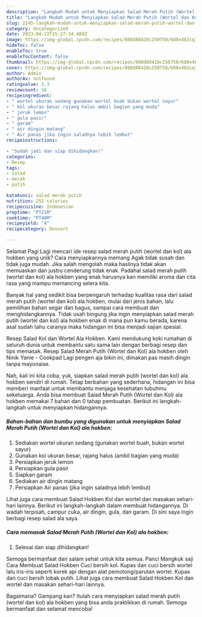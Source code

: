 ```yaml
---
description: "Langkah Mudah untuk Menyiapkan Salad Merah Putih (Wortel dan Kol) ala hokben yang Enak, Lezat"
title: "Langkah Mudah untuk Menyiapkan Salad Merah Putih (Wortel dan Kol) ala hokben yang Enak, Lezat"
slug: 2145-langkah-mudah-untuk-menyiapkan-salad-merah-putih-wortel-dan-kol-ala-hokben-yang-enak-lezat
category: Uncategorized
date: 2023-04-22T15:27:34.489Z
image: https://img-global.cpcdn.com/recipes/088d88428c250750/680x482cq70/salad-merah-putih-wortel-dan-kol-ala-hokben-foto-resep-utama.jpg
hideToc: false
enableToc: true
enableTocContent: false
thumbnail: https://img-global.cpcdn.com/recipes/088d88428c250750/680x482cq70/salad-merah-putih-wortel-dan-kol-ala-hokben-foto-resep-utama.jpg
cover: https://img-global.cpcdn.com/recipes/088d88428c250750/680x482cq70/salad-merah-putih-wortel-dan-kol-ala-hokben-foto-resep-utama.jpg
author: Admin
authorAv: notfound
ratingvalue: 3.3
reviewcount: 16
recipeingredient:
- " wortel ukuran sedang gunakan wortel buah bukan wortel sayur"
- " kol ukuran besar rajang halus ambil bagian yang muda"
- " jeruk lemon"
- " gula pasir"
- " garam"
- " air dingin matang"
- " Air panas jika ingin saladnya lebih lembut"
recipeinstructions:

- "Sudah jadi dan siap dihidangkan!"
categories:
- Resep
tags:
- salad
- merah
- putih

katakunci: salad merah putih 
nutrition: 252 calories
recipecuisine: Indonesian
preptime: "PT21M"
cooktime: "PT40M"
recipeyield: "4"
recipecategory: Dessert

---
```



Selamat Pagi Lagi mencari ide resep salad merah putih (wortel dan kol) ala hokben yang unik? Cara menyiapkannya memang Agak tidak susah dan tidak juga mudah. Jika salah mengolah maka hasilnya tidak akan memuaskan dan justru cenderung tidak enak. Padahal salad merah putih (wortel dan kol) ala hokben yang enak harusnya kan memiliki aroma dan cita rasa yang mampu memancing selera kita.


Banyak hal yang sedikit bisa berpengaruh terhadap kualitas rasa dari salad merah putih (wortel dan kol) ala hokben, mulai dari jenis bahan, lalu pemilihan bahan segar dan bagus, sampai cara membuat dan menghidangkannya. Tidak usah bingung jika ingin menyiapkan salad merah putih (wortel dan kol) ala hokben enak di mana pun kamu berada, karena asal sudah tahu caranya maka hidangan ini bisa menjadi sajian spesial.

Resep Salad Kol dan Wortel Ala Hokben. Kami mendukung koki rumahan di seluruh dunia untuk membantu satu sama lain dengan berbagi resep dan tips memasak. Resep Salad Merah Putih (Wortel dan Kol) ala hokben oleh Ninik Yanie - Cookpad Lagi pengen aja bikin ini, dimakan pas masih dingin tanpa mayonaise.


Nah, kali ini kita coba, yuk, siapkan salad merah putih (wortel dan kol) ala hokben sendiri di rumah. Tetap berbahan yang sederhana, hidangan ini bisa memberi manfaat untuk membantu menjaga kesehatan tubuhmu sekeluarga. Anda bisa membuat Salad Merah Putih (Wortel dan Kol) ala hokben memakai 7 bahan dan 0 tahap pembuatan. Berikut ini langkah-langkah untuk menyiapkan hidangannya.

<!--inarticleads1-->

##### Bahan-bahan dan bumbu yang digunakan untuk menyiapkan Salad Merah Putih (Wortel dan Kol) ala hokben:

1. Sediakan  wortel ukuran sedang (gunakan wortel buah, bukan wortel sayur)
1. Gunakan  kol ukuran besar, rajang halus (ambil bagian yang muda)
1. Persiapkan  jeruk lemon
1. Persiapkan  gula pasir
1. Siapkan  garam
1. Sediakan  air dingin matang
1. Persiapkan  Air panas (jika ingin saladnya lebih lembut)


Lihat juga cara membuat Salad Hokben Kol dan wortel dan masakan sehari-hari lainnya. Berikut ini langkah-langkah dalam membuat hidangannya. Di wadah terpisah, campur cuka, air dingin, gula, dan garam. Di sini saya ingin berbagi resep salad ala saya. 

<!--inarticleads2-->

##### Cara memasak Salad Merah Putih (Wortel dan Kol) ala hokben:


1. Selesai dan siap dihidangkan!

Semoga bermanfaat dan salam sehat untuk kita semua. Panci Mangkuk saji Cara Membuat Salad Hokben Cuci bersih kol. Kupas dan cuci bersih wortel lalu iris-iris seperti korek api dengan alat pemotong/parutan wortel. Kupas dan cuci bersih lobak putih. Lihat juga cara membuat Salad Hokben Kol dan wortel dan masakan sehari-hari lainnya. 

Bagaimana? Gampang kan? Itulah cara menyiapkan salad merah putih (wortel dan kol) ala hokben yang bisa anda praktikkan di rumah. Semoga bermanfaat dan selamat mencoba!
